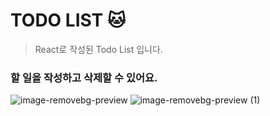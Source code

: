 # TODO LIST 🐱
> React로 작성된 Todo List 입니다.

### 할 일을 작성하고 삭제할 수 있어요.


![image-removebg-preview](https://github.com/dbdbennn/TODOLIST_react/assets/85720276/150e1ebc-cfd1-431f-babd-42aa725f7496)
![image-removebg-preview (1)](https://github.com/dbdbennn/TODOLIST_react/assets/85720276/a2971a83-2ba2-4db2-a770-7913251d9f5b)
